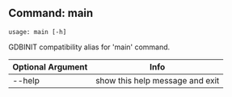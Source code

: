 ## Command: main ##
```
usage: main [-h]
```
GDBINIT compatibility alias for 'main' command.  

| Optional Argument | Info |
|---------------------|------|
| --help | show this help message and exit |


